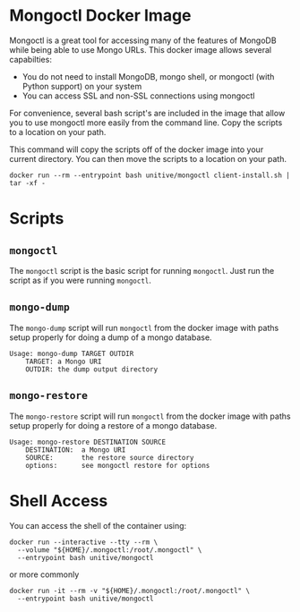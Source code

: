 # Mongoctl Docker Image

Mongoctl is a great tool for accessing many of the features of MongoDB while being able to use Mongo URLs. This docker image allows several capabilties:

* You do not need to install MongoDB, mongo shell, or mongoctl (with Python support) on your system
* You can access SSL and non-SSL connections using mongoctl

For convenience, several bash script's are included in the image that allow you to use mongoctl more easily from the command line. Copy the scripts to a location on your path.

This command will copy the scripts off of the docker image into your current directory. You can then move the scripts to a location on your path.

```
docker run --rm --entrypoint bash unitive/mongoctl client-install.sh | tar -xf -
```

# Scripts

## `mongoctl`

The `mongoctl` script is the basic script for running `mongoctl`. Just run the script as if you were running `mongoctl`.

## `mongo-dump`

The `mongo-dump` script will run `mongoctl` from the docker image with paths setup properly for doing a dump of a mongo database.  

```
Usage: mongo-dump TARGET OUTDIR
    TARGET: a Mongo URI
    OUTDIR: the dump output directory
```

## `mongo-restore`

The `mongo-restore` script will run `mongoctl` from the docker image with paths setup properly for doing a restore of a mongo database.

```
Usage: mongo-restore DESTINATION SOURCE
    DESTINATION:  a Mongo URI
    SOURCE:       the restore source directory
    options:      see mongoctl restore for options
```

# Shell Access

You can access the shell of the container using:

```
docker run --interactive --tty --rm \
  --volume "${HOME}/.mongoctl:/root/.mongoctl" \
  --entrypoint bash unitive/mongoctl
```

or more commonly

```
docker run -it --rm -v "${HOME}/.mongoctl:/root/.mongoctl" \
  --entrypoint bash unitive/mongoctl
```
